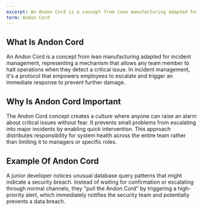 ```yaml
---
excerpt: An Andon Cord is a concept from lean manufacturing adapted for incident management, representing a mechanism that allows any team member to halt operations when they detect a critical issue.
term: Andon Cord
---
```

## What Is Andon Cord

An Andon Cord is a concept from lean manufacturing adapted for incident management, representing a mechanism that allows any team member to halt operations when they detect a critical issue. In incident management, it's a protocol that empowers employees to escalate and trigger an immediate response to prevent further damage.

## Why Is Andon Cord Important

The Andon Cord concept creates a culture where anyone can raise an alarm about critical issues without fear. It prevents small problems from escalating into major incidents by enabling quick intervention. This approach distributes responsibility for system health across the entire team rather than limiting it to managers or specific roles.

## Example Of Andon Cord

A junior developer notices unusual database query patterns that might indicate a security breach. Instead of waiting for confirmation or escalating through normal channels, they "pull the Andon Cord" by triggering a high-priority alert, which immediately notifies the security team and potentially prevents a data breach.
